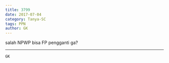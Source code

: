 ```yaml
---
title: 3799
date: 2017-07-04
category: Tanya-SC
tags: PPN
author: GK
---
```


salah NPWP bisa FP pengganti ga?

---



`GK`
